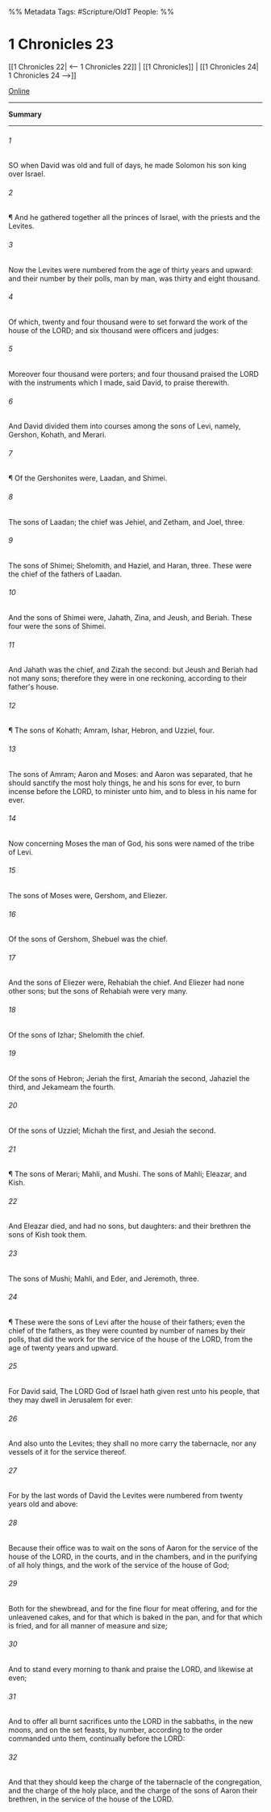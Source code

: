 

%% Metadata
Tags: #Scripture/OldT
People: 
%%
# 1 Chronicles 23
[[1 Chronicles 22| <-- 1 Chronicles 22]] | [[1 Chronicles]] | [[1 Chronicles 24| 1 Chronicles 24 -->]]

[Online](https://churchofjesuschrist.org/study/scriptures/ot/1-chr/23?lang=eng)

---
__Summary__



---

###### 1
SO when David was old and full of days, he made Solomon his son king over Israel.
###### 2
¶ And he gathered together all the princes of Israel, with the priests and the Levites.
###### 3
Now the Levites were numbered from the age of thirty years and upward: and their number by their polls, man by man, was thirty and eight thousand.
###### 4
Of which, twenty and four thousand were to set forward the work of the house of the LORD; and six thousand were officers and judges:
###### 5
Moreover four thousand were porters; and four thousand praised the LORD with the instruments which I made, said David, to praise therewith.
###### 6
And David divided them into courses among the sons of Levi, namely, Gershon, Kohath, and Merari.
###### 7
¶ Of the Gershonites were, Laadan, and Shimei.
###### 8
The sons of Laadan; the chief was Jehiel, and Zetham, and Joel, three.
###### 9
The sons of Shimei; Shelomith, and Haziel, and Haran, three. These were the chief of the fathers of Laadan.
###### 10
And the sons of Shimei were, Jahath, Zina, and Jeush, and Beriah.  These four were the sons of Shimei.
###### 11
And Jahath was the chief, and Zizah the second: but Jeush and Beriah had not many sons; therefore they were in one reckoning, according to their father's house.
###### 12
¶ The sons of Kohath; Amram, Ishar, Hebron, and Uzziel, four.
###### 13
The sons of Amram; Aaron and Moses: and Aaron was separated, that he should sanctify the most holy things, he and his sons for ever, to burn incense before the LORD, to minister unto him, and to bless in his name for ever.
###### 14
Now concerning Moses the man of God, his sons were named of the tribe of Levi.
###### 15
The sons of Moses were, Gershom, and Eliezer.
###### 16
Of the sons of Gershom, Shebuel was the chief.
###### 17
And the sons of Eliezer were, Rehabiah the chief.  And Eliezer had none other sons; but the sons of Rehabiah were very many.
###### 18
Of the sons of Izhar; Shelomith the chief.
###### 19
Of the sons of Hebron; Jeriah the first, Amariah the second, Jahaziel the third, and Jekameam the fourth.
###### 20
Of the sons of Uzziel; Michah the first, and Jesiah the second.
###### 21
¶ The sons of Merari; Mahli, and Mushi.  The sons of Mahli; Eleazar, and Kish.
###### 22
And Eleazar died, and had no sons, but daughters: and their brethren the sons of Kish took them.
###### 23
The sons of Mushi; Mahli, and Eder, and Jeremoth, three.
###### 24
¶ These were the sons of Levi after the house of their fathers; even the chief of the fathers, as they were counted by number of names by their polls, that did the work for the service of the house of the LORD, from the age of twenty years and upward.
###### 25
For David said, The LORD God of Israel hath given rest unto his people, that they may dwell in Jerusalem for ever:
###### 26
And also unto the Levites; they shall no more carry the tabernacle, nor any vessels of it for the service thereof.
###### 27
For by the last words of David the Levites were numbered from twenty years old and above:
###### 28
Because their office was to wait on the sons of Aaron for the service of the house of the LORD, in the courts, and in the chambers, and in the purifying of all holy things, and the work of the service of the house of God;
###### 29
Both for the shewbread, and for the fine flour for meat offering, and for the unleavened cakes, and for that which is baked in the pan, and for that which is fried, and for all manner of measure and size;
###### 30
And to stand every morning to thank and praise the LORD, and likewise at even;
###### 31
And to offer all burnt sacrifices unto the LORD in the sabbaths, in the new moons, and on the set feasts, by number, according to the order commanded unto them, continually before the LORD:
###### 32
And that they should keep the charge of the tabernacle of the congregation, and the charge of the holy place, and the charge of the sons of Aaron their brethren, in the service of the house of the LORD.



